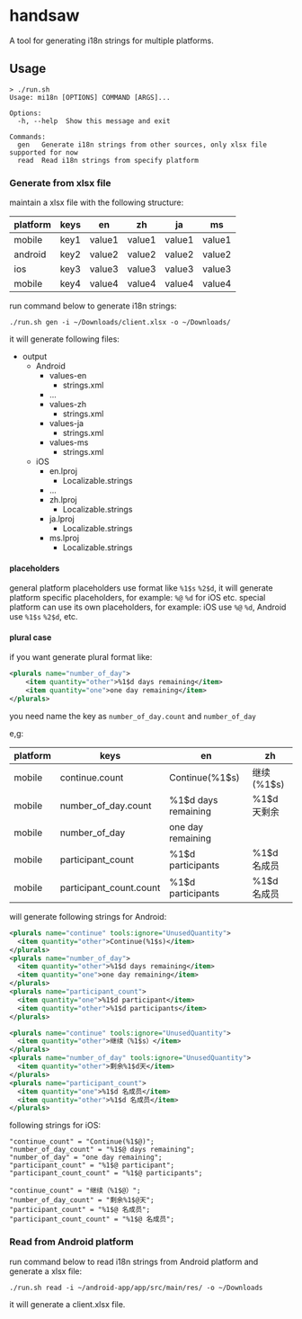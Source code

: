 # handsaw

A tool for generating i18n strings for multiple platforms.

## Usage
```
> ./run.sh
Usage: mi18n [OPTIONS] COMMAND [ARGS]...

Options:
  -h, --help  Show this message and exit

Commands:
  gen   Generate i18n strings from other sources, only xlsx file supported for now
  read  Read i18n strings from specify platform
```

### Generate from xlsx file

maintain a xlsx file with the following structure:

|platform|keys|en|zh|ja|ms|
| --- | --- | --- | --- | --- | --- |
|mobile|key1|value1|value1|value1|value1|
|android|key2|value2|value2|value2|value2|
|ios|key3|value3|value3|value3|value3|
|mobile|key4|value4|value4|value4|value4|

run command below to generate i18n strings:
```
./run.sh gen -i ~/Downloads/client.xlsx -o ~/Downloads/
```

it will generate following files:
- output
    - Android
        - values-en
          - strings.xml
        - ...
        - values-zh
          - strings.xml
        - values-ja
          - strings.xml
        - values-ms
          - strings.xml
    - iOS
      - en.lproj
        - Localizable.strings
      - ...
      - zh.lproj
        - Localizable.strings
      - ja.lproj
        - Localizable.strings
      - ms.lproj
        - Localizable.strings

#### placeholders
general platform placeholders use format like `%1$s` `%2$d`, it will generate platform specific placeholders, for example: `%@` `%d` for iOS etc.
special platform can use its own placeholders, for example: iOS use `%@` `%d`, Android use `%1$s` `%2$d`, etc.

#### plural case
if you want generate plural format like:
```xml
<plurals name="number_of_day">
    <item quantity="other">%1$d days remaining</item>
    <item quantity="one">one day remaining</item>
</plurals>
```
you need name the key as `number_of_day.count` and `number_of_day`

e,g:

|platform|keys|en|zh|
| --- | --- | --- | --- |
|mobile|continue.count|Continue(%1$s)|继续(%1$s)|
|mobile|number_of_day.count|%1$d days remaining|%1$d 天剩余|
|mobile|number_of_day|one day remaining||
|mobile|participant_count|%1$d participants|%1$d 名成员|
|mobile|participant_count.count|%1$d participants|%1$d 名成员|

will generate following strings for Android:
```xml
<plurals name="continue" tools:ignore="UnusedQuantity">
  <item quantity="other">Continue(%1$s)</item>
</plurals>
<plurals name="number_of_day">
  <item quantity="other">%1$d days remaining</item>
  <item quantity="one">one day remaining</item>
</plurals>
<plurals name="participant_count">
  <item quantity="one">%1$d participant</item>
  <item quantity="other">%1$d participants</item>
</plurals>

<plurals name="continue" tools:ignore="UnusedQuantity">
  <item quantity="other">继续（%1$s）</item>
</plurals>
<plurals name="number_of_day" tools:ignore="UnusedQuantity">
  <item quantity="other">剩余%1$d天</item>
</plurals>
<plurals name="participant_count">
  <item quantity="one">%1$d 名成员</item>
  <item quantity="other">%1$d 名成员</item>
</plurals>
```

following strings for iOS:
```
"continue_count" = "Continue(%1$@)";
"number_of_day_count" = "%1$@ days remaining";
"number_of_day" = "one day remaining";
"participant_count" = "%1$@ participant";
"participant_count_count" = "%1$@ participants";

"continue_count" = "继续（%1$@）";
"number_of_day_count" = "剩余%1$@天";
"participant_count" = "%1$@ 名成员";
"participant_count_count" = "%1$@ 名成员";
```

### Read from Android platform

run command below to read i18n strings from Android platform and generate a xlsx file:
```
./run.sh read -i ~/android-app/app/src/main/res/ -o ~/Downloads
```
it will generate a client.xlsx file.
